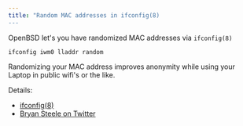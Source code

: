 ```yaml
---
title: "Random MAC addresses in ifconfig(8)
---
```


OpenBSD let's you have randomized MAC addresses via `ifconfig(8)`

```
ifconfig iwm0 lladdr random
```

Randomizing your MAC address improves anonymity while using your Laptop in
public wifi's or the like.

Details:

* [ifconfig(8)](https://man.openbsd.org/ifconfig.8)
* [Bryan Steele on Twitter](https://twitter.com/canadianbryan/status/1180912265782054917)
